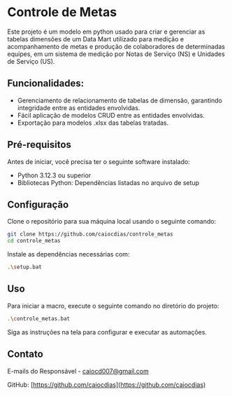 
# Controle de Metas

Este projeto é um modelo em python usado para criar e gerenciar as tabelas dimensões de um Data Mart utilizado para medição e acompanhamento de metas e produção de colaboradores de determinadas equipes, em um sistema de medição por Notas de Serviço (NS) e Unidades de Serviço (US).

## Funcionalidades:

- Gerenciamento de relacionamento de tabelas de dimensão, garantindo integridade entre as entidades envolvidas.
- Fácil aplicação de modelos CRUD entre as entidades envolvidas.
- Exportação para modelos .xlsx das tabelas tratadas.

## Pré-requisitos

Antes de iniciar, você precisa ter o seguinte software instalado:

- Python 3.12.3 ou superior
- Bibliotecas Python: Dependências listadas no arquivo de setup

## Configuração

Clone o repositório para sua máquina local usando o seguinte comando:

```bash
git clone https://github.com/caiocdias/controle_metas
cd controle_metas
```

Instale as dependências necessárias com:

```bash
.\setup.bat
```

## Uso

Para iniciar a macro, execute o seguinte comando no diretório do projeto:

```bash
.\controle_metas.bat
```

Siga as instruções na tela para configurar e executar as automações.

## Contato
E-mails do Responsável - caiocd007@gmail.com

GitHub: [https://github.com/caiocdias](https://github.com/caiocdias)